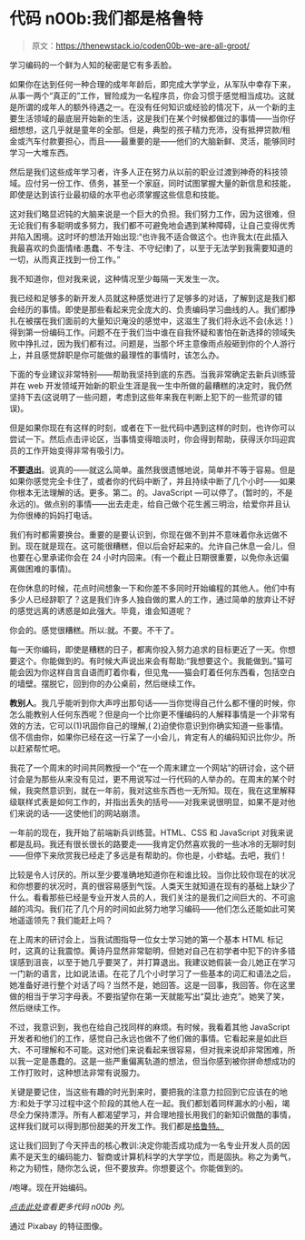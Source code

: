 # 代码 n00b:我们都是格鲁特

> 原文：<https://thenewstack.io/coden00b-we-are-all-groot/>

学习编码的一个鲜为人知的秘密是它有多丢脸。

如果你在达到任何一种合理的成年年龄后，即完成大学学业，从军队中幸存下来，从事一两个“真正的”工作，冒险成为一名程序员，你会习惯于感觉相当成功。这就是所谓的成年人的额外待遇之一。在没有任何知识或经验的情况下，从一个新的主要生活领域的最底层开始新的生活，这是我们在某个时候都做过的事情——当你仔细想想，这几乎就是童年的全部。但是，典型的孩子精力充沛，没有抵押贷款/租金或汽车付款要担心，而且——最重要的是——他们的大脑新鲜、灵活，能够同时学习一大堆东西。

然后是我们这些成年学习者，许多人正在努力从以前的职业过渡到神奇的科技领域。应付另一份工作、债务，甚至一个家庭，同时试图掌握大量的新信息和技能，即使是达到该行业最初级的水平也必须掌握这些信息和技能。

这对我们略显迟钝的大脑来说是一个巨大的负担。我们努力工作，因为这很难，但无论我们有多聪明或多努力，我们都不可避免地会遇到某种障碍，让自己变得优秀并陷入困境。这时坏的想法开始出现:“也许我不适合做这个。也许我太(在此插入我最喜欢的负面情绪:愚蠢、不专注、不守纪律)了，以至于无法学到我需要知道的一切，从而真正找到一份工作。”

我不知道你，但对我来说，这种情况至少每隔一天发生一次。

我已经和足够多的新开发人员就这种感觉进行了足够多的对话，了解到这是我们都会经历的事情。即使是那些看起来完全庞大的、负责编码学习曲线的人。我们都挣扎在被摆在我们面前的大量知识淹没的感觉中，这滋生了我们将永远不会(永远！)得到第一份编码工作。问题不在于我们当中谁在自我怀疑和害怕在新选择的领域失败中挣扎过，因为我们都有过。问题是，当那个坏主意像雨点般砸到你的个人游行上，并且感觉辞职是你可能做的最理性的事情时，该怎么办。

下面的专业建议非常特别——帮助我坚持到底的东西。当我非常确定去新兵训练营并在 web 开发领域开始新的职业生涯是我一生中所做的最糟糕的决定时，我仍然坚持下去(这说明了一些问题，考虑到这些年来我在判断上犯下的一些荒谬的错误)。

但是如果你现在有这样的时刻，或者在下一批代码中遇到这样的时刻，也许你可以尝试一下。然后点击评论区，当事情变得暗淡时，你会得到帮助，获得沃尔玛迎宾员的工作开始变得非常有吸引力。

**不要退出**。说真的——就这么简单。虽然我很遗憾地说，简单并不等于容易。但是如果你感觉完全卡住了，或者你的代码中断了，并且持续中断了几个小时——如果你根本无法理解的话。更多。第二。的。JavaScript —可以停了。(暂时的，不是永远的)。做点别的事情——出去走走，给自己做个花生酱三明治，给爱你并且认为你很棒的妈妈打电话。

我们有时都需要换台。重要的是要认识到，你现在做不到并不意味着你永远做不到。现在就是现在。这可能很糟糕，但以后会好起来的。允许自己休息一会儿，但也要在心里承诺你会在 24 小时内回来。(有一个截止日期很重要，以免你永远偏离做困难的事情)。

在你休息的时候，花点时间想象一下和你差不多同时开始编程的其他人。他们中有多少人已经辞职了？这是我们许多人独自做的累人的工作，通过简单的放弃让不好的感觉远离的诱惑是如此强大。毕竟，谁会知道呢？

你会的。感觉很糟糕。所以:就。不要。不干了。

每一天你编码，即使是糟糕的日子，都离你投入努力追求的目标更近了一天。你想要这个。你能做到的。有时候大声说出来会有帮助:“我想要这个。我能做到。”猫可能会因为你这样自言自语而盯着你看，但见鬼——猫会盯着任何东西看，包括空白的墙壁。摆脱它，回到你的办公桌前，然后继续工作。

**教别人**。我几乎能听到你大声哼出那句话——当你觉得自己什么都不懂的时候，你怎么能教别人任何东西呢？但是向一个比你更不懂编码的人解释事情是一个非常有效的方法，它可以(1)巩固你自己的理解,( 2)迫使你意识到你确实知道一些事情。信不信由你，如果你已经在这一行呆了一小会儿，肯定有人的编码知识比你少。所以赶紧帮忙吧。

我花了一个周末的时间共同教授一个“在一个周末建立一个网站”的研讨会，这个研讨会是为那些从来没有见过，更不用说写过一行代码的人举办的。在周末的某个时候，我突然意识到，就在一年前，我对这些东西也一无所知。现在，我在这里解释级联样式表是如何工作的，并指出丢失的括号——对我来说很明显，如果不是对他们来说的话——这使他们的网站崩溃。

一年前的现在，我开始了前端新兵训练营。HTML、CSS 和 JavaScript 对我来说都是乱码。我还有很长很长的路要走——我肯定仍然喜欢我的一些冰冷的无聊时刻——但停下来欣赏我已经走了多远是有帮助的。你也是，小蚱蜢。去吧，我们！

比较是令人讨厌的。所以至少要准确地知道你在和谁比较。当你比较你现在的状况和你想要的状况时，真的很容易感到气馁。人类天生就知道在现有的基础上缺少了什么。看看那些已经是专业开发人员的人，我们关注的是我们之间巨大的、不可逾越的鸿沟。我们花了几个月的时间如此努力地学习编码——他们怎么还能如此可笑地遥遥领先？我们能赶上吗？

在上周末的研讨会上，当我试图指导一位女士学习她的第一个基本 HTML 标记时，这真的让我震惊。黄诗丹显然非常聪明，但她对自己在初学者中犯下的许多错误感到沮丧，以至于她几乎要哭了，并打算退出。我建议她假装一会儿她正在学习一门新的语言，比如说法语。在花了几个小时学习了一些基本的词汇和语法之后，她准备好进行整个对话了吗？当然不是，她回答。这是一回事，我回答。你在这里做的相当于学习字母表。不要指望你在第一天就能写出“莫比·迪克”。她笑了笑，然后继续工作。

不过，我意识到，我也在给自己找同样的麻烦。有时候，我看着其他 JavaScript 开发者和他们的工作，感觉自己永远也做不了他们做的事情。它看起来是如此巨大、不可理解和不可能。这对他们来说看起来很容易，但对我来说却非常困难，所以我一定是愚蠢的。这是一些严重偏离轨道的想法，但当你感到被你拼命想成功的工作打败时，这种想法非常有说服力。

关键是要记住，当这些有趣的时光到来时，要把我的注意力拉回到它应该在的地方:和处于学习过程中这个阶段的其他人在一起。我们都划着同样漏水的小船，竭尽全力保持漂浮。所有人都渴望学习，并合理地擅长用我们的新知识做酷的事情，这样我们就可以得到那份甜美的开发工作。我们都是[格鲁特。](http://www.urbandictionary.com/define.php?term=Groot)

这让我们回到了今天抨击的核心教训:决定你能否成功成为一名专业开发人员的因素不是天生的编码能力、智商或计算机科学的大学学位，而是固执。称之为勇气，称之为韧性，随你怎么说，但不要放弃。你想要这个。你能做到的。

/咆哮。现在开始编码。

*[点击此处](/tag/code-n00b/)查看更多代码 n00b 列。*

通过 Pixabay 的特征图像。

<svg xmlns:xlink="http://www.w3.org/1999/xlink" viewBox="0 0 68 31" version="1.1"><title>Group</title> <desc>Created with Sketch.</desc></svg>